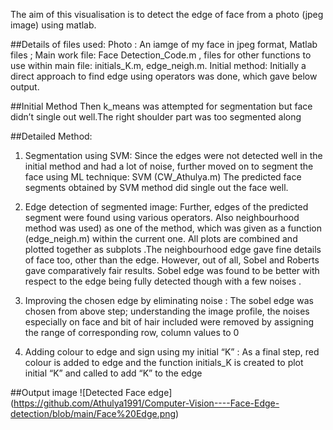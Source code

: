 The aim of this visualisation is to detect the edge of face from a photo (jpeg image) using matlab. 


##Details of files used: 
Photo : An iamge of my face in jpeg format, Matlab files ; Main work file: Face Detection_Code.m , files for other functions to use within main file: initials_K.m, edge_neigh.m.
Initial method: Initially a direct approach to find edge using operators was done, which gave below output.

##Initial Method
Then k_means was attempted for segmentation but face didn’t single out well.The right shoulder part was too segmented along


##Detailed Method:
1. Segmentation using SVM: Since the edges were not detected well in the initial method and had a lot of noise, further moved on to segment the face using ML technique: SVM (CW_Athulya.m) The predicted face segments obtained by SVM method did single out the face well.
   
2. Edge detection of segmented image: Further, edges of the predicted segment were found using various operators. Also neighbourhood method was used) as one of the method, which was given as a function (edge_neigh.m) within the current one. All plots are combined and plotted together as subplots .The neighbourhood edge gave fine details of face too, other than the edge. However, out of all, Sobel and Roberts gave comparatively fair results. Sobel edge was found to be better with respect to the edge being fully detected though with a few noises .
   
3. Improving the chosen edge by eliminating noise : The sobel edge was chosen from above step; understanding the image profile, the noises especially on face and bit of hair included were removed by assigning the range of corresponding row, column values to 0

4. Adding colour to edge and sign using my initial “K” : As a final step, red colour is added to edge and the function initials_K is created to plot initial “K” and called to add “K” to the edge

##Output image 
![Detected Face edge] (https://github.com/Athulya1991/Computer-Vision----Face-Edge-detection/blob/main/Face%20Edge.png)

